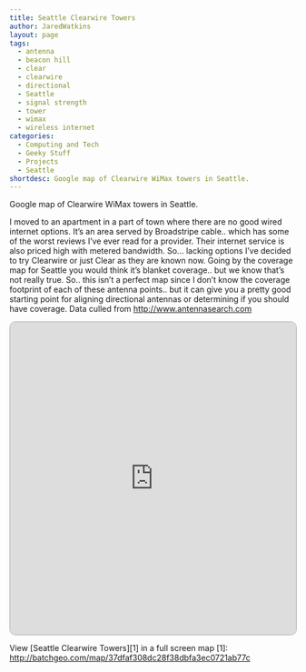 ```yaml
---
title: Seattle Clearwire Towers
author: JaredWatkins
layout: page
tags:
  - antenna
  - beacon hill
  - clear
  - clearwire
  - directional
  - Seattle
  - signal strength
  - tower
  - wimax
  - wireless internet
categories:
  - Computing and Tech
  - Geeky Stuff
  - Projects
  - Seattle
shortdesc: Google map of Clearwire WiMax towers in Seattle.
---
```

Google map of Clearwire WiMax towers in Seattle.<!--more-->

I moved to an apartment in a part of town where there are no good wired internet options. It’s an area served by Broadstripe cable.. which has some of the worst reviews I’ve ever read for a provider. Their internet service is also priced high with metered bandwidth. So… lacking options I’ve decided to try Clearwire or just Clear as they are known now. Going by the coverage map for Seattle you would think it’s blanket coverage.. but we know that’s not really true. So.. this isn’t a perfect map since I don’t know the coverage footprint of each of these antenna points.. but it can give you a pretty good starting point for aligning directional antennas or determining if you should have coverage. Data culled from <http://www.antennasearch.com>

<iframe style="border: 1px solid #aaa; border-radius: 10px;" src="http://batchgeo.com/map/37dfaf308dc28f38dbfa3ec0721ab77c" height="550" width="100%" frameborder="0"></iframe>

View [Seattle Clearwire Towers][1] in a full screen map
 [1]: http://batchgeo.com/map/37dfaf308dc28f38dbfa3ec0721ab77c

